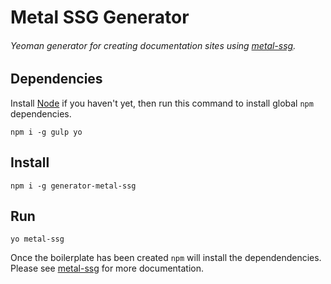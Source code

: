 # Metal SSG Generator

###### Yeoman generator for creating documentation sites using [metal-ssg](https://github.com/Robert-Frampton/metal-ssg).

## Dependencies

Install [Node](https://nodejs.org/en/) if you haven't yet, then run this command
to install global `npm` dependencies.

```
npm i -g gulp yo
```

## Install

```
npm i -g generator-metal-ssg
```

## Run

```
yo metal-ssg
```

Once the boilerplate has been created `npm` will install the dependendencies.
Please see [metal-ssg](https://github.com/Robert-Frampton/metal-ssg) for more
documentation.
